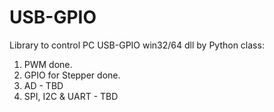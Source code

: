 # USB-GPIO
Library to control PC USB-GPIO win32/64 dll by Python class:
  1) PWM done.
  2) GPIO for Stepper done.
  3) AD - TBD
  4) SPI, I2C & UART - TBD
  

